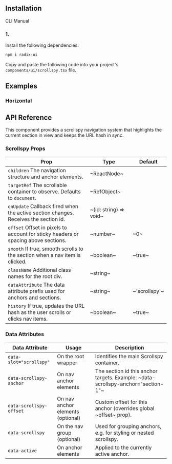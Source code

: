 ## Installation

CLI
Manual

### 1.

Install the following dependencies:

```bash
npm i radix-ui
```

Copy and paste the following code into your project's `components/ui/scrollspy.tsx` file.

## Examples

### Horizontal

## API Reference

This component provides a scrollspy navigation system that highlights the current section in view and keeps the URL hash in sync.

### Scrollspy Props

| **Prop**                                                                            | **Type**               | **Default**   |
| ----------------------------------------------------------------------------------- | ---------------------- | ------------- |
| `children` The navigation structure and anchor elements.                            | ~ReactNode~            |               |
| `targetRef` The scrollable container to observe. Defaults to `document`.            | ~RefObject\~           |               |
| `onUpdate` Callback fired when the active section changes. Receives the section id. | ~(id: string) => void~ |               |
| `offset` Offset in pixels to account for sticky headers or spacing above sections.  | ~number~               | ~0~           |
| `smooth` If true, smooth scrolls to the section when a nav item is clicked.         | ~boolean~              | ~true~        |
| `className` Additional class names for the root div.                                | ~string~               |               |
| `dataAttribute` The data attribute prefix used for anchors and sections.            | ~string~               | ~'scrollspy'~ |
| `history` If true, updates the URL hash as the user scrolls or clicks nav items.    | ~boolean~              | ~true~        |

### Data Attributes

| **Data Attribute**      | **Usage**                         | **Description**                                                                  |
| ----------------------- | --------------------------------- | -------------------------------------------------------------------------------- |
| `data-slot="scrollspy"` | On the root wrapper               | Identifies the main Scrollspy container.                                         |
| `data-scrollspy-anchor` | On nav anchor elements            | The section id this anchor targets. Example: ~data-scrollspy-anchor="section-1"~ |
| `data-scrollspy-offset` | On nav anchor elements (optional) | Custom offset for this anchor (overrides global ~offset~ prop).                  |
| `data-scrollspy`        | On the nav group (optional)       | Used for grouping anchors, e.g. for styling or nested scrollspy.                 |
| `data-active`           | On anchor elements                | Applied to the currently active anchor.                                          |
